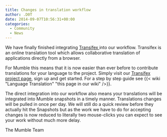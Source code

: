 ```yaml
---
title: Changes in translation workflow
author: .D0T
date: 2014-09-07T10:56:31+00:00
categories:
  - Community
  - News
---
```


We have finally finished integrating <a href="https://www.transifex.com/" target="_blank">Transifex </a>into our
workflow. Transifex is an online translation tool which allows collaborative translation of applications directly from a
browser.

For Mumble this means that it is now easier than ever before to contribute translations for your language to the
project. Simply visit our <a href="https://www.transifex.com/projects/p/mumble/" target="_blank">Transifex project
page</a>, sign up and get started. For a step by step guide see
{{< wiki "Language Translation" "this page in our wiki" />}}.

<!--more-->The direct integration into our workflow also means your translations will be integrated into Mumble snapshots in a timely manner. Translations changes will be pulled in once per day. We will still do a quick review before they actually hit the Snapshots but as the work we have to do for accepting changes is now reduced to literally two mouse-clicks you can expect to see your work without much more delay.

The Mumble Team
